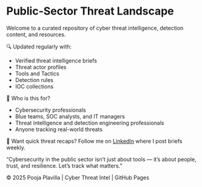 # Public-Sector Threat Landscape

Welcome to a curated repository of cyber threat intelligence, detection content, and resources.

🔍 Updated regularly with:
- Verified threat intelligence briefs
- Threat actor profiles
- Tools and Tactics
- Detection rules
- IOC collections

📣 Who is this for?
- Cybersecurity professionals
- Blue teams, SOC analysts, and IT managers
- Threat intelligence and detection engineering professionals
- Anyone tracking real-world threats

🧠 Want quick threat recaps? Follow me on [LinkedIn](https://www.linkedin.com/in/pooja-plavilla/) where I post briefs weekly.

“Cybersecurity in the public sector isn’t just about tools — it’s about people, trust, and resilience. Let’s track what matters.”


© 2025 Pooja Plavilla | Cyber Threat Intel | GitHub Pages
